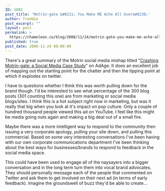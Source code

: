 ```yaml
---
ID: 1002
post_title: 'Motrin-gate &#8211; You Make ME Ache All Over&#8230;'
author: freddie
post_excerpt: ""
layout: post
permalink: >
  https://chameleon.co/blog/2008/11/24/motrin-gate-you-make-me-ache-all-over/
published: true
post_date: 2008-11-24 00:00:00
---
```

There's a great summary of the Motrin social media mishap titled "<a href="https://adage.com/article?article_id=132787" target="_blank" rel="noopener noreferrer">Crashing Motrin-gate: a Social Media Case Study</a>" on AdAge. It does an excellent job of mapping out the starting point for the chatter and then the tipping point at which it explodes on twitter.

I have to questions whether I think this was worth pulling down for the brand though. I'd be interested to see what percentage of the 300 blog posts (301 counting this one) are from marketing or social media blogs/sites. I think this is a hot subject right now in marketing, but was it really that big when you look at it's impact on pop culture. Only a couple of hundred thousand people viewed this ad on YouTube. I feel like this might be media going nuts again and making a big deal out of a small fire.

Maybe there was a more intelligent way to respond to the community then issuing a very corporate apology, pulling your site down, and pulling this commercial. Based on some very interesting conversations I've been having with our own corporate communications department I've been thinking about the best ways for businesses/brands to respond to feedback in the social media space.

This could have been used to engage all of the naysayers into a bigger conversation and in the long term turn them into vocal brand advocates. They should personally message each of the people that commented on Twitter and ask them to get involved on their next ad (in terms of early feedback). Imagine the groundswell of buzz they'd be able to create...